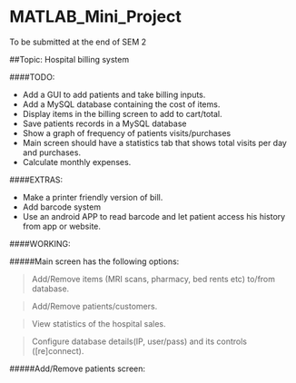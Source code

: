 # MATLAB_Mini_Project
To be submitted at the end of SEM 2

##Topic: Hospital billing system

####TODO:

- Add a GUI to add patients and take billing inputs.
- Add a MySQL database containing the cost of items.
-  Display items in the billing screen to add to cart/total.
- Save patients records in a MySQL database
- Show a graph of frequency of patients visits/purchases
- Main screen should have a statistics tab that shows total visits per day and purchases.
- Calculate monthly expenses.




####EXTRAS:

- Make a printer friendly version of bill.
- Add barcode system 
- Use an android APP to read barcode and let patient access his history from app or website.

####WORKING:




#####Main screen has the following options:

>	Add/Remove items (MRI scans, pharmacy, bed rents etc) to/from database.

>	Add/Remove patients/customers.

>	View statistics of the hospital sales.

>	Configure database details(IP, user/pass) and its controls ([re]connect).



#####Add/Remove patients screen: